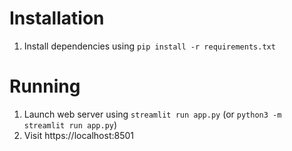 # Installation
1. Install dependencies using `pip install -r requirements.txt`

# Running
1. Launch web server using `streamlit run app.py` (or `python3 -m streamlit run app.py`)
1. Visit https://localhost:8501